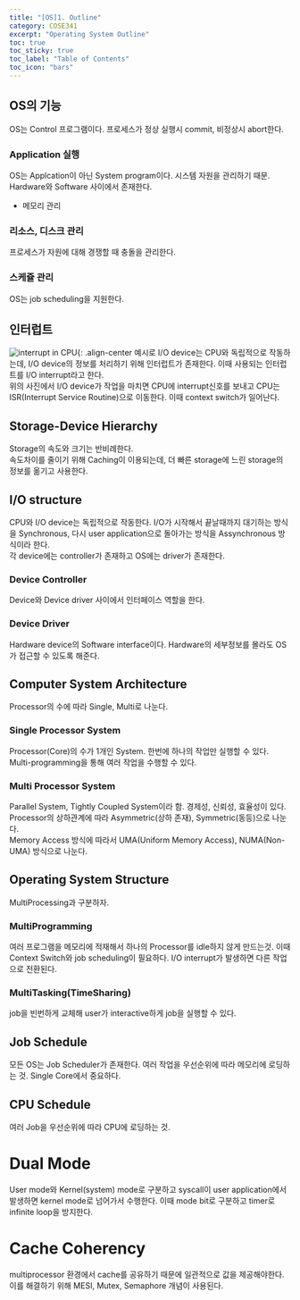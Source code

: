```yaml
---
title: "[OS]1. Outline"
category: COSE341
excerpt: "Operating System Outline"
toc: true
toc_sticky: true
toc_label: "Table of Contents"
toc_icon: "bars"
---
```

## OS의 기능
OS는 Control 프로그램이다. 프로세스가 정상 실행시 commit, 비정상시 abort한다.
### Application 실행
OS는 Applcation이 아닌 System program이다. 시스템 자원을 관리하기 때문.  
Hardware와 Software 사이에서 존재한다. 
* 메모리 관리
### 리소스, 디스크 관리
프로세스가 자원에 대해 경쟁할 때 충돌을 관리한다.
### 스케쥴 관리
OS는 job scheduling을 지원한다.

## 인터럽트
![interrupt in CPU](https://user-images.githubusercontent.com/45323902/161416862-c33aacea-150f-4cb3-86c6-82a06226650d.jpg){: .align-center
예시로 I/O device는 CPU와 독립적으로 작동하는데, I/O device의 정보를 처리하기 위해 인터럽트가 존재한다. 이때 사용되는 인터럽트를 I/O interrupt라고 한다.  
위의 사진에서 I/O device가 작업을 마치면 CPU에 interrupt신호를 보내고 CPU는 ISR(Interrupt Service Routine)으로 이동한다. 이때 context switch가 일어난다.  
## Storage-Device Hierarchy
Storage의 속도와 크기는 반비례한다.  
속도차이를 줄이기 위해 Caching이 이용되는데, 더 빠른 storage에 느린 storage의 정보를 옮기고 사용한다. 
## I/O structure
CPU와 I/O device는 독립적으로 작동한다. I/O가 시작해서 끝날때까지 대기하는 방식을 Synchronous, 다시 user application으로 돌아가는 방식을 Assynchronous 방식이라 한다.  
각 device에는 controller가 존재하고 OS에는 driver가 존재한다. 
### Device Controller
Device와 Device driver 사이에서 인터페이스 역할을 한다.
### Device Driver
Hardware device의 Software interface이다. Hardware의 세부정보를 몰라도 OS가 접근할 수 있도록 해준다.

## Computer System Architecture
Processor의 수에 따라 Single, Multi로 나눈다.
### Single Processor System
Processor(Core)의 수가 1개인 System. 한번에 하나의 작업만 실행할 수 있다. Multi-programming을 통해 여러 작업을 수행할 수 있다.
### Multi Processor System
Parallel System, Tightly Coupled System이라 함. 경제성, 신뢰성, 효율성이 있다. Processor의 상하관계에 따라 Asymmetric(상하 존재), Symmetric(동등)으로 나눈다.   
Memory Access 방식에 따라서 UMA(Uniform Memory Access), NUMA(Non-UMA) 방식으로 나눈다.  

## Operating System Structure
MultiProcessing과 구분하자. 
### MultiProgramming
여러 프로그램을 메모리에 적재해서 하나의 Processor를 idle하지 않게 만드는것. 이때 Context Switch와 job scheduling이 필요하다. I/O interrupt가 발생하면 다른 작업으로 전환된다. 
### MultiTasking(TimeSharing)
job을 빈번하게 교체해 user가 interactive하게 job을 실행할 수 있다. 

## Job Schedule
모든 OS는 Job Scheduler가 존재한다. 여러 작업을 우선순위에 따라 메모리에 로딩하는 것. Single Core에서 중요하다. 
## CPU Schedule
여러 Job을 우선순위에 따라 CPU에 로딩하는 것.

# Dual Mode
User mode와 Kernel(system) mode로 구분하고 syscall이 user application에서 발생하면 kernel mode로 넘어가서 수행한다. 이때 mode bit로 구분하고 timer로 infinite loop을 방지한다.

# Cache Coherency
multiprocessor 환경에서 cache를 공유하기 때문에 일관적으로 값을 제공해야한다. 이를 해결하기 위해 MESI, Mutex, Semaphore 개념이 사용된다.
